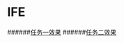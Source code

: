 # IFE
######[任务一效果](http://2.randomteam.sinaapp.com/)
######[任务二效果](http://3.randomteam.sinaapp.com/)